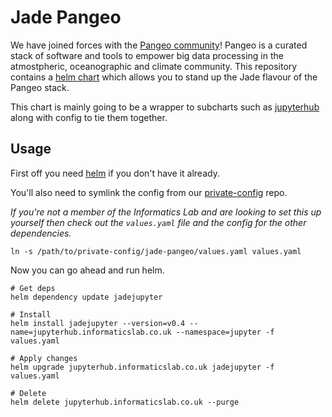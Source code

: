 # Jade Pangeo

We have joined forces with the [Pangeo community](https://pangeo-data.github.io/)! Pangeo is a curated stack of software and tools to empower big data processing in the atmostpheric, oceanographic and climate community. This repository contains a [helm chart](https://github.com/kubernetes/helm/blob/master/docs/charts.md) which allows you to stand up the Jade flavour of the Pangeo stack.

This chart is mainly going to be a wrapper to subcharts such as [jupyterhub](https://zero-to-jupyterhub.readthedocs.io/en/latest/) along with config to tie them together.

## Usage

First off you need [helm](https://github.com/kubernetes/helm) if you don't have it already.

You'll also need to symlink the config from our [private-config](https://github.com/met-office-lab/private-config) repo.

_If you're not a member of the Informatics Lab and are looking to set this up yourself then check out the `values.yaml` file and the config for the other dependencies._

```shell
ln -s /path/to/private-config/jade-pangeo/values.yaml values.yaml
```

Now you can go ahead and run helm.

```shell
# Get deps
helm dependency update jadejupyter

# Install
helm install jadejupyter --version=v0.4 --name=jupyterhub.informaticslab.co.uk --namespace=jupyter -f values.yaml

# Apply changes
helm upgrade jupyterhub.informaticslab.co.uk jadejupyter -f values.yaml

# Delete
helm delete jupyterhub.informaticslab.co.uk --purge
```
